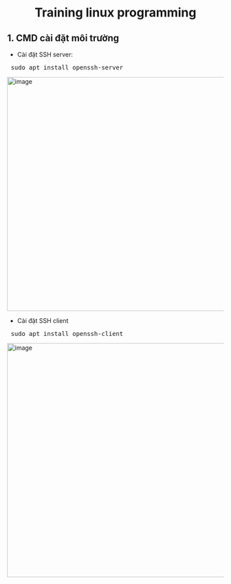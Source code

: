 <h1 align="center">Training linux programming</h1>

<h2 align="left">1. CMD cài đặt môi trường</h1>

- Cài đặt SSH server:
<pre lang="md"> sudo apt install openssh-server </pre>

<img align="center" width="822" height="545" alt="image" src="https://github.com/user-attachments/assets/fb2f5744-0bab-4c0e-ac18-2772411ec275" />

- Cài đặt SSH client
<pre lang="md"> sudo apt install openssh-client </pre>

<img width="822" height="545" alt="image" src="https://github.com/user-attachments/assets/a7883e47-9ae2-48ed-b7fb-2ade6d49b543" />

